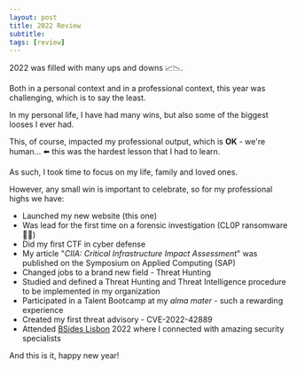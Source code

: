 ```yaml
---
layout: post
title: 2022 Review
subtitle:
tags: [review]
---
```


2022 was filled with many ups and downs 📈📉.

Both in a personal context and in a professional context, this year was challenging, which is to say the least. 

In my personal life, I have had many wins, but also some of the biggest looses I ever had.

This, of course, impacted my professional output, which is **OK** - we're human...  ⬅️ this was the hardest lesson that I had to learn.

As such, I took time to focus on my life, family and loved ones.

However, any small win is important to celebrate, so for my professional highs we have:

* Launched my new website (this one)
* Was lead for the first time on a forensic investigation (CL0P ransomware 🏴‍☠️)
* Did my first CTF in cyber defense
* My article "*CIIA: Critical Infrastructure Impact Assessment*" was published on the Symposium on Applied Computing (SAP)
* Changed jobs to a brand new field - Threat Hunting
* Studied and defined a Threat Hunting and Threat Intelligence procedure to be implemented in my organization
* Participated in a Talent Bootcamp at my *alma mater* - such a rewarding experience
* Created my first threat advisory - CVE-2022-42889
* Attended [BSides Lisbon](https://bsideslisbon.org/) 2022 where I connected with amazing security specialists

And this is it, happy new year!